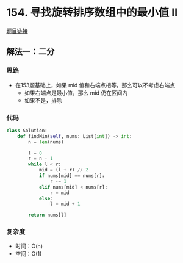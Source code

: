 # 154. 寻找旋转排序数组中的最小值 II

[题目链接](https://leetcode.cn/problems/find-minimum-in-rotated-sorted-array-ii/description/)

## 解法一：二分

### 思路

- 在153题基础上，如果 mid 值和右端点相等，那么可以不考虑右端点
  - 如果右端点是最小值，那么 mid 仍在区间内
  - 如果不是，排除

### 代码

```py
class Solution:
    def findMin(self, nums: List[int]) -> int:
        n = len(nums)

        l = 0
        r = n - 1
        while l < r:
            mid = (l + r) // 2
            if nums[mid] == nums[r]:
                r -= 1
            elif nums[mid] < nums[r]:
                r = mid
            else:
                l = mid + 1

        return nums[l]
```

### 复杂度

- 时间：O(n)
- 空间：O(1)
